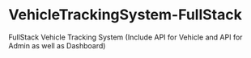 # VehicleTrackingSystem-FullStack
FullStack Vehicle Tracking System (Include API for Vehicle and API for Admin as well as Dashboard)
